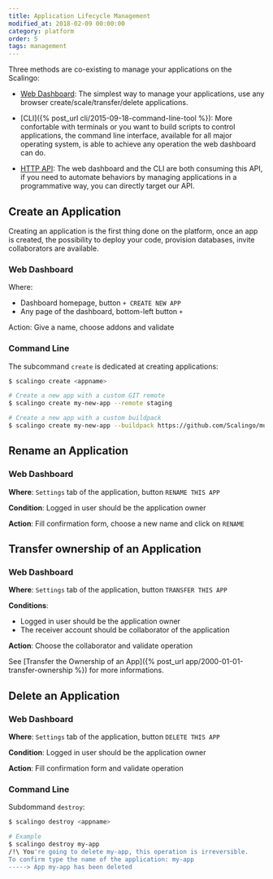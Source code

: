 ```yaml
---
title: Application Lifecycle Management
modified_at: 2018-02-09 00:00:00
category: platform
order: 5
tags: management
---
```


Three methods are co-existing to manage your applications on the Scalingo:

* [Web Dashboard](https://my.scalingo.com): The simplest way to manage your applications,
use any browser create/scale/transfer/delete applications.

* [CLI]({% post_url cli/2015-09-18-command-line-tool %}): More confortable with
terminals or you want to build scripts to control applications, the command
line interface, available for all major operating system, is able to achieve
any operation the web dashboard can do.

* [HTTP API](https://developers.scalingo.com): The web dashboard and the CLI
are both consuming this API, if you need to automate behaviors by managing
applications in a programmative way, you can directly target our API.

## Create an Application

Creating an application is the first thing done on the platform, once an app is
created, the possibility to deploy your code, provision databases, invite
collaborators are available.

### Web Dashboard

Where:
* Dashboard homepage, button `+ CREATE NEW APP`
* Any page of the dashboard, bottom-left button `+`

Action: Give a name, choose addons and validate

### Command Line

The subcommand `create` is dedicated at creating applications:

```bash
$ scalingo create <appname>

# Create a new app with a custom GIT remote
$ scalingo create my-new-app --remote staging

# Create a new app with a custom buildpack
$ scalingo create my-new-app --buildpack https://github.com/Scalingo/multi-buildpack
```

## Rename an Application

### Web Dashboard

**Where**: `Settings` tab of the application, button `RENAME THIS APP`

**Condition**: Logged in user should be the application owner

**Action**: Fill confirmation form, choose a new name and click on `RENAME`

## Transfer ownership of an Application

### Web Dashboard

**Where**: `Settings` tab of the application, button `TRANSFER THIS APP`

**Conditions**:

* Logged in user should be the application owner
* The receiver account should be collaborator of the application

**Action**: Choose the collaborator and validate operation

See [Transfer the Ownership of an App]({% post_url app/2000-01-01-transfer-ownership %}) for more informations.

## Delete an Application

### Web Dashboard

**Where**: `Settings` tab of the application, button `DELETE THIS APP`

**Condition**: Logged in user should be the application owner

**Action**: Fill confirmation form and validate operation

### Command Line

Subdommand `destroy`:

```bash
$ scalingo destroy <appname>

# Example
$ scalingo destroy my-app
/!\ You're going to delete my-app, this operation is irreversible.
To confirm type the name of the application: my-app
-----> App my-app has been deleted
```
